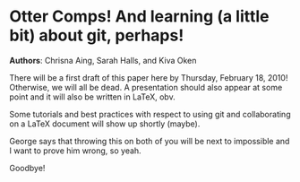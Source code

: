 # Otter Comps!  And learning (a little bit) about git, perhaps!
**Authors**: Chrisna Aing, Sarah Halls, and Kiva Oken  

There will be a first draft of this paper here by Thursday, February 18, 2010!
Otherwise, we will all be dead.  A presentation should also appear at some point
and it will also be written in LaTeX, obv.  

Some tutorials and best practices with respect to using git and collaborating on
a LaTeX document will show up shortly (maybe).  

George says that throwing this on both of you will be next to impossible and I
want to prove him wrong, so yeah.  

Goodbye!
